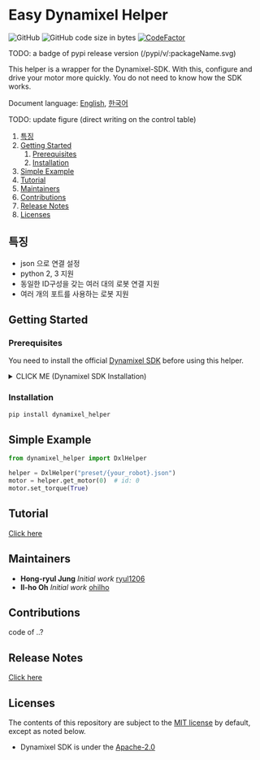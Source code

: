 # Easy Dynamixel Helper

![GitHub](https://img.shields.io/github/license/ryul1206/easy-dynamixel-helper.svg)
![GitHub code size in bytes](https://img.shields.io/github/languages/code-size/ryul1206/easy-dynamixel-helper.svg)
[![CodeFactor](https://www.codefactor.io/repository/github/ryul1206/easy-dynamixel-helper/badge/master)](https://www.codefactor.io/repository/github/ryul1206/easy-dynamixel-helper/overview/master)

TODO: a badge of pypi release version (/pypi/v/:packageName.svg)

This helper is a wrapper for the Dynamixel-SDK. With this, configure and drive your motor more quickly. You do not need to know how the SDK works.

Document language: [English](README.md), [한국어](README(kor).md)

TODO: update figure (direct writing on the control table)

<!-- Your code ===> DXL Helper ===> Your motor(control table) -->

1. [특징](#특징)
2. [Getting Started](#Getting-Started)
    1. [Prerequisites](#Prerequisites)
    2. [Installation](#Installation)
3. [Simple Example](#Simple-Example)
4. [Tutorial](#Tutorial)
5. [Maintainers](#Maintainers)
6. [Contributions](#Contributions)
7. [Release Notes](#Release-Notes)
8. [Licenses](#Licenses)

<!-- https://gist.github.com/PurpleBooth/109311bb0361f32d87a2 -->

## 특징

- json 으로 연결 설정
- python 2, 3 지원
- 동일한 ID구성을 갖는 여러 대의 로봇 연결 지원
- 여러 개의 포트를 사용하는 로봇 지원

## Getting Started

### Prerequisites

You need to install the official [Dynamixel SDK](https://github.com/ROBOTIS-GIT/DynamixelSDK) before using this helper.

<details><summary>CLICK ME (Dynamixel SDK Installation)</summary>
<p>

1. Clone the official SDK repository into your custom folder, for example, I created `~/lib`.

    ```bash
    git clone https://github.com/ROBOTIS-GIT/DynamixelSDK.git
    ```

2. Go into the folder `/DynamixelSDK/python` of your cloned SDK.

    ```bash
    cd ${your_download_path}/DynamixelSDK/python
    ```

3. Run `setup.py` as administrator to install the library.

    ```bash
    sudo python setup.py install
    ```

</p>
</details>

### Installation

```bash
pip install dynamixel_helper
```

## Simple Example

```python
from dynamixel_helper import DxlHelper

helper = DxlHelper("preset/{your_robot}.json")
motor = helper.get_motor(0)  # id: 0
motor.set_torque(True)
```

## Tutorial

[Click here](/tutorial/tutorial_toc.md)

## Maintainers

- **Hong-ryul Jung** _Initial work_ [ryul1206](https://github.com/ryul1206)
- **Il-ho Oh** _Initial work_ [ohilho](https://github.com/ohilho)

## Contributions

code of ..?

<!-- vscode `setting.json`

```json
"editor.tabSize": 4,
"[json]": {
    "editor.tabSize": 2
},
"markdownlint.config": {
    "default": true,
    // "MD003": { "style": "atx_closed" },
    "MD007": { "indent": 4 },
    "no-hard-tabs": false
},
"python.linting.pylintEnabled": false,
"python.linting.pep8Enabled": true,
"python.linting.enabled": true
``` -->

## Release Notes

[Click here](/CHANGELOG)

## Licenses

The contents of this repository are subject to the [MIT license](/LICENSE) by default, except as noted below.

- Dynamixel SDK is under the [Apache-2.0](https://github.com/ROBOTIS-GIT/DynamixelSDK/blob/master/LICENSE)
